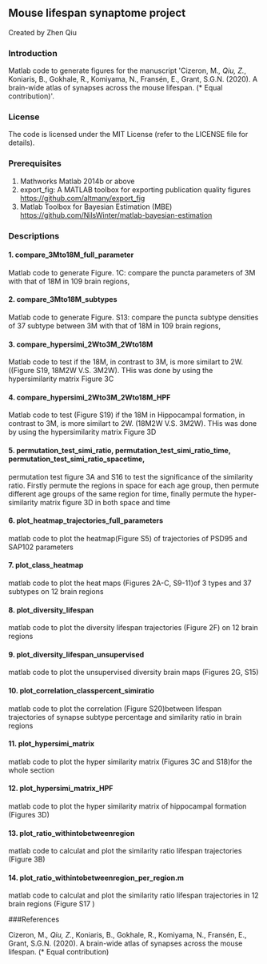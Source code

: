 ## Mouse lifespan synaptome project

Created by Zhen Qiu


### Introduction
Matlab code to generate figures for the manuscript 'Cizeron, M.*, Qiu, Z.*, Koniaris, B., Gokhale, R., Komiyama, N., Fransén, E., Grant, S.G.N. (2020). A brain-wide atlas of synapses across the mouse lifespan. (* Equal contribution)'.  



### License
The code  is licensed  under the MIT License (refer to the LICENSE file for details).


### Prerequisites
1. Mathworks Matlab 2014b or above
2. export_fig: A MATLAB toolbox for exporting publication quality figures https://github.com/altmany/export_fig
3. Matlab Toolbox for Bayesian Estimation (MBE) https://github.com/NilsWinter/matlab-bayesian-estimation


### Descriptions
#### 1. compare_3Mto18M_full_parameter
Matlab code to generate Figure. 1C: compare the puncta parameters of 3M with that of 18M in 109 brain regions, 
#### 2. compare_3Mto18M_subtypes
Matlab code to generate Figure. S13: compare the puncta subtype densities of 37 subtype between 3M with that of 18M in 109 brain regions, 
#### 3. compare_hypersimi_2Wto3M_2Wto18M 
Matlab code to test  if the 18M, in contrast to 3M, is more similart to 2W. ((Figure S19, 18M2W V.S. 3M2W). THis was done by using the hypersimilarity matrix Figure 3C
#### 4. compare_hypersimi_2Wto3M_2Wto18M_HPF
Matlab code to test (Figure S19) if the 18M in Hippocampal formation, in contrast to 3M, is more similart to 2W. (18M2W V.S. 3M2W). THis was done by using the hypersimilarity matrix Figure 3D
#### 5. permutation_test_simi_ratio, permutation_test_simi_ratio_time, permutation_test_simi_ratio_spacetime, 
permutation test figure 3A and S16 to test the significance of the similarity ratio. Firstly permute the regions  in space for each age group, then permute different age groups of the same region for time, finally permute the hyper-similarity matrix figure 3D in both space and time
#### 6. plot_heatmap_trajectories_full_parameters
matlab code to plot the heatmap(Figure S5) of trajectories of PSD95 and SAP102 parameters 
#### 7. plot_class_heatmap
matlab code to plot the heat maps (Figures 2A-C, S9-11)of 3 types and 37 subtypes on 12 brain regions
#### 8. plot_diversity_lifespan
matlab code to plot the diversity lifespan trajectories (Figure 2F) on 12 brain regions
#### 9. plot_diversity_lifespan_unsupervised
matlab code to  plot the unsupervised diversity brain maps (Figures 2G, S15)
#### 10. plot_correlation_classpercent_simiratio
matlab code to plot the correlation (Figure S20)between lifespan trajectories of synapse subtype percentage and similarity ratio in brain  regions 
#### 11. plot_hypersimi_matrix
matlab code to plot the hyper similarity matrix (Figures 3C and S18)for the whole section
#### 12. plot_hypersimi_matrix_HPF
matlab code to plot the hyper similarity matrix of hippocampal formation (Figures 3D)
#### 13. plot_ratio_withintobetweenregion
matlab code to calculat and plot the similarity ratio lifespan trajectories (Figure 3B)
#### 14. plot_ratio_withintobetweenregion_per_region.m
matlab code to calculat and plot the similarity ratio lifespan trajectories in 12 brain regions (Figure S17 )


###References

Cizeron, M.*, Qiu, Z.*, Koniaris, B., Gokhale, R., Komiyama, N., Fransén, E., Grant, S.G.N. (2020). A brain-wide atlas of synapses across the mouse lifespan. (* Equal contribution) 

